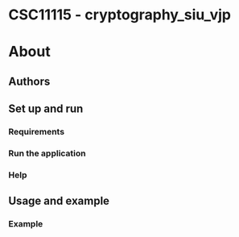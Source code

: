 # CSC11115 - cryptography_siu_vjp

# About

## Authors

## Set up and run

### Requirements

### Run the application

### Help

## Usage and example

### Example
